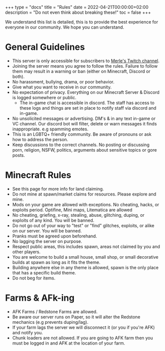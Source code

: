 +++
type = "docs"
title = "Rules"
date = 2022-04-21T00:00:00+02:00
description = "Do not even think about breaking these!"
toc = false
+++

We understand this list is detailed, this is to provide the best experience for everyone in our community. We hope you can understand.

# General Guidelines

- This server is only accessible for subscribers to [Merle's Twitch channel](https://www.twitch.tv/merle_oneal).
- Joining the server means you agree to follow the rules. Failure to follow them may result in a warning or ban (either on Minecraft, Discord or both).
- No harassment, bullying, drama, or poor behavior.
- Give what you want to receive in our community.
- No expectation of privacy. Everything on our Minecraft Server & Discord is logged somewhere or public. 
  - The in-game chat is accessible in discord. The staff has access to these logs and things are set in place to notify staff via discord and in-game.
- No unsolicited messages or advertising. DM's & in any text in-game or VC channel. Our discord bot will filter, delete or warn messages it finds inappropriate. e.g spamming emotes.
- This is an LGBTQ+ friendly community. Be aware of pronouns or ask how to address the person.
- Keep discussions to the correct channels. No posting or discussing porn, religion, NSFW, politics, arguments about sensitive topics or gore posts.

# Minecraft Rules

- See this page for more info for land claiming.
- Do not mine at spawn/market claims for resources. Please explore and mine.
- Mods on your game are allowed with exceptions. No cheating, hacks, or exploits period. Optifine, Mini maps, Litematica are allowed
- No cheating, griefing, x-ray, stealing, abuse, glitching, duping, or exploits of any kind. You will be banned.
- Do not go out of your way to "test" or "find" glitches, exploits, or alike on our server. You will be banned.
- Pranks must be agreed upon beforehand.
- No lagging the server on purpose.
- Respect public areas, this includes spawn, areas not claimed by you and other players.
- You are welcome to build a small house, small shop, or small decorative builds at spawn as long as it fits the theme.
- Building anywhere else in any theme is allowed, spawn is the only place that has a specific build theme.
- Do not beg for items.

# Farms & AFk-ing

- AFK Farms / Redstone Farms are allowed.
- Be aware our server runs on Paper, so it will alter the Redstone mechanics (e.g prevents duping/lag).
- If your farm lags the server we will disconnect it (or you if you're AFK) and notify you.
- Chunk loaders are not allowed. If you are going to AFK farm then you must be logged in and AFK at the location of your farm.
